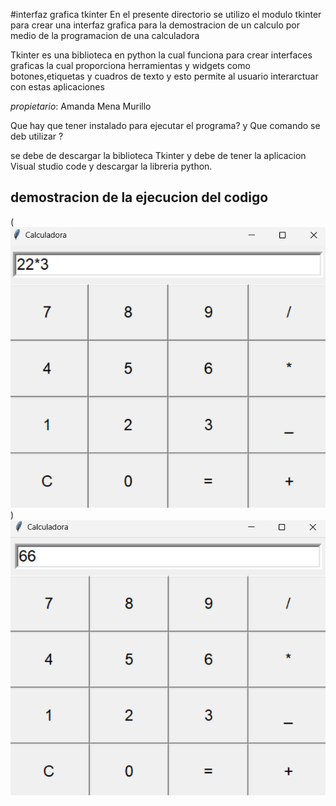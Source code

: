 #interfaz grafica tkinter
En el presente directorio se utilizo el modulo tkinter para crear una interfaz grafica para la demostracion de un calculo por medio de la programacion de una calculadora

 Tkinter es una biblioteca en python la cual funciona para crear interfaces graficas la cual proporciona herramientas y widgets como botones,etiquetas y cuadros de texto y esto permite al usuario interarctuar con estas aplicaciones

_propietario_: Amanda Mena Murillo

Que hay que tener instalado para ejecutar el programa? y Que comando se deb utilizar ?

se debe de descargar la biblioteca Tkinter y debe de tener la aplicacion Visual studio code y descargar la libreria python.

## demostracion de la ejecucion del codigo
(![alt text](image.png))
![alt text](image-1.png)
